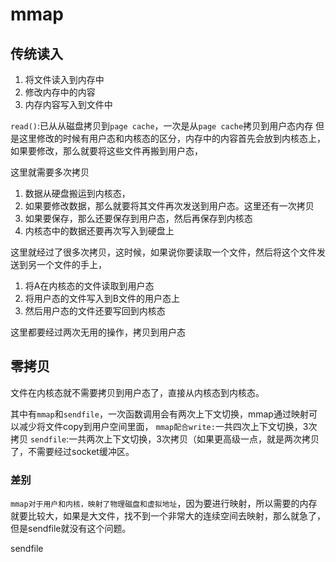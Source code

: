 # mmap

## 传统读入

1. 将文件读入到内存中
2. 修改内存中的内容
3. 内存内容写入到文件中

`read()`:已从从磁盘拷贝到`page cache`，一次是从`page cache`拷贝到用户态内存
但是这里修改的时候有用户态和内核态的区分，内存中的内容首先会放到内核态上，如果要修改，那么就要将这些文件再搬到用户态，

这里就需要多次拷贝

1. 数据从硬盘搬运到内核态，
2. 如果要修改数据，那么就要将其文件再次发送到用户态。这里还有一次拷贝
3. 如果要保存，那么还要保存到用户态，然后再保存到内核态
4. 内核态中的数据还要再次写入到硬盘上

这里就经过了很多次拷贝，这时候，如果说你要读取一个文件，然后将这个文件发送到另一个文件的手上，

1. 将A在内核态的文件读取到用户态
2. 将用户态的文件写入到B文件的用户态上
3. 然后用户态的文件还要写回到内核态

这里都要经过两次无用的操作，拷贝到用户态

## 零拷贝

文件在内核态就不需要拷贝到用户态了，直接从内核态到内核态。

其中有`mmap`和`sendfile`，一次函数调用会有两次上下文切换，mmap通过映射可以减少将文件copy到用户空间里面，
`mmap配合write:`一共四次上下文切换，3次拷贝
`sendfile`:一共两次上下文切换，3次拷贝（如果更高级一点，就是两次拷贝了，不需要经过socket缓冲区。

### 差别

`mmap对于用户和内核，映射了物理磁盘和虚拟地址`，因为要进行映射，所以需要的内存就要比较大，如果是大文件，找不到一个非常大的连续空间去映射，那么就急了，但是sendfile就没有这个问题。

sendfile